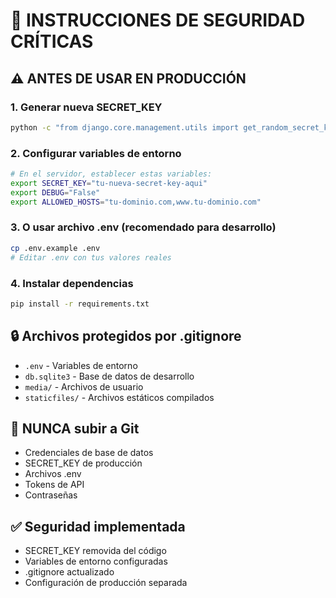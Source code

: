 # 🚨 INSTRUCCIONES DE SEGURIDAD CRÍTICAS

## ⚠️ ANTES DE USAR EN PRODUCCIÓN

### 1. Generar nueva SECRET_KEY
```bash
python -c "from django.core.management.utils import get_random_secret_key; print(get_random_secret_key())"
```

### 2. Configurar variables de entorno
```bash
# En el servidor, establecer estas variables:
export SECRET_KEY="tu-nueva-secret-key-aqui"
export DEBUG="False"
export ALLOWED_HOSTS="tu-dominio.com,www.tu-dominio.com"
```

### 3. O usar archivo .env (recomendado para desarrollo)
```bash
cp .env.example .env
# Editar .env con tus valores reales
```

### 4. Instalar dependencias
```bash
pip install -r requirements.txt
```

## 🔒 Archivos protegidos por .gitignore
- `.env` - Variables de entorno
- `db.sqlite3` - Base de datos de desarrollo
- `media/` - Archivos de usuario
- `staticfiles/` - Archivos estáticos compilados

## 🚫 NUNCA subir a Git
- Credenciales de base de datos
- SECRET_KEY de producción
- Archivos .env
- Tokens de API
- Contraseñas

## ✅ Seguridad implementada
- SECRET_KEY removida del código
- Variables de entorno configuradas
- .gitignore actualizado
- Configuración de producción separada
